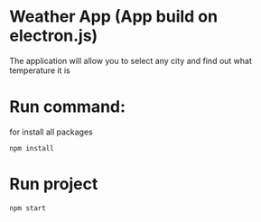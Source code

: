 # Weather App (App build on electron.js)

The application will allow you to select any city and find out what temperature it is

# Run command:
for install all packages

`npm install`

# Run project
`npm start`
